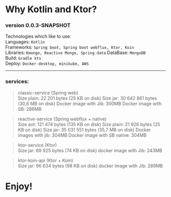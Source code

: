 # Why Kotlin and Ktor?

### version 0.0.3-SNAPSHOT

Technologies which like to use:  
Languages: `Kotlin`  
Frameworks: `Spring boot, Spring boot webflux, Ktor, Koin`  
Libraries: `Kmongo, Reactive Mongo, Spring data` 
DataBase: `MongoDB`  
Build: `Gradle kts`  
Deploy: `Docker-desktop, minikube, AWS`  

--- 

### services:
> classic-service (Spring web)  
Size plain: 22 201 bytes (25 KB on disk)
Size jar: 30 642 861 bytes (30,6 MB on disk)
Docker image with Jib: 300MB
Docker image with SB: 286MB

> reactive-service (Spring webflux + native)  
Size aot: 121 474 bytes (135 KB on disk)
Size plain: 21 926 bytes (25 KB on disk)
Size jar: 35 031 551 bytes (35,7 MB on disk)
Docker images with jib: 304MB
Docker image with SB native: 304MB

> ktor-service (Ktor)  
Size jar: 69 925 bytes (74 KB on disk)
docker image with Jib: 243MB

> ktor-koin-api (Ktor + Koin)  
Size jar: 96 634 bytes (98 KB on disk)
docker image with Jib: 289MB

# Enjoy!
